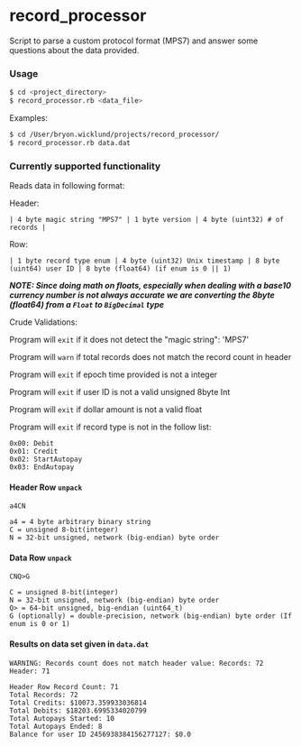 # record_processor

Script to parse a custom protocol format (MPS7) and answer some questions about the data provided.

### Usage

```bash
$ cd <project_directory>
$ record_processor.rb <data_file>
```

Examples:

```bash
$ cd /User/bryon.wicklund/projects/record_processor/
$ record_processor.rb data.dat
```

### Currently supported functionality

Reads data in following format:

Header:
```
| 4 byte magic string "MPS7" | 1 byte version | 4 byte (uint32) # of records |
```

Row:
```
| 1 byte record type enum | 4 byte (uint32) Unix timestamp | 8 byte (uint64) user ID | 8 byte (float64) (if enum is 0 || 1)
```

***NOTE: Since doing math on floats, especially when dealing with a base10 currency number is not always accurate we are converting the 8byte (float64) from a `Float` to `BigDecimal` type***

Crude Validations:

Program will `exit` if it does not detect the "magic string": 'MPS7'

Program will `warn` if total records does not match the record count in header

Program will `exit` if epoch time provided is not a integer

Program will `exit` if user ID is not a valid unsigned 8byte Int

Program will `exit` if dollar amount is not a valid float

Program will `exit` if record type is not in the follow list:
```
0x00: Debit
0x01: Credit
0x02: StartAutopay
0x03: EndAutopay
```


#### Header Row `unpack`
```
a4CN

a4 = 4 byte arbitrary binary string
C = unsigned 8-bit(integer)
N = 32-bit unsigned, network (big-endian) byte order
```
#### Data Row `unpack`

```
CNQ>G

C = unsigned 8-bit(integer)
N = 32-bit unsigned, network (big-endian) byte order
Q> = 64-bit unsigned, big-endian (uint64_t)
G (optionally) = double-precision, network (big-endian) byte order (If enum is 0 or 1)
```

#### Results on data set given in `data.dat`
```
WARNING: Records count does not match header value: Records: 72 Header: 71

Header Row Record Count: 71
Total Records: 72
Total Credits: $10073.359933036814
Total Debits: $18203.6995334020799
Total Autopays Started: 10
Total Autopays Ended: 8
Balance for user ID 2456938384156277127: $0.0
```

